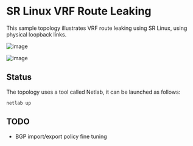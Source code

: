 # SR Linux VRF Route Leaking

This sample topology illustrates VRF route leaking using SR Linux, using physical loopback links.

![image](https://user-images.githubusercontent.com/2031627/190536974-5075942e-83b9-4236-849d-cc8dee9ad539.png)

![image](https://user-images.githubusercontent.com/2031627/190538093-05786531-8e84-4d13-bcc5-70765a0f4a93.png)

## Status

The topology uses a tool called Netlab, it can be launched as follows:
```
netlab up
```

## TODO

* BGP import/export policy fine tuning
